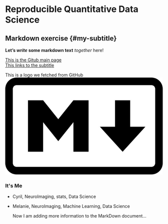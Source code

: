 ﻿

# Reproducible Quantitative Data Science

## Markdown exercise {#my-subtitle}
**Let’s _write_ some markdown text** _together_ here!  

[This is the Gitub main page](https://github.com/)  
[This links to the subtitle](#my-subtitle)
  
This is a logo we fetched from GitHub![Let's display the markdown logo](https://raw.githubusercontent.com/CPernet/ReproducibleQuantitativeDataScience/main/markdown/Markdown-mark.jpg)

### It's Me
* Cyril, NeuroImaging, stats, Data Science
* Melanie, NeuroImaging, Machine Learning, Data Science

  Now I am adding more information to the MarkDown document...
